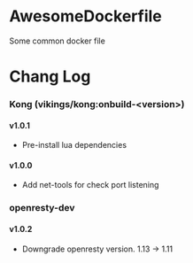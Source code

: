 # AwesomeDockerfile
Some common docker file

# Chang Log

### Kong (vikings/kong:onbuild-\<version\>)

#### v1.0.1
* Pre-install lua dependencies

#### v1.0.0

* Add net-tools for check port listening

### openresty-dev

#### v1.0.2

* Downgrade openresty version. 1.13 -> 1.11
